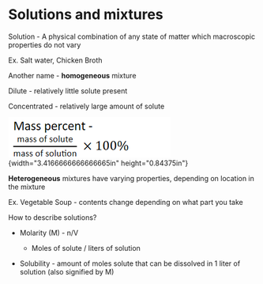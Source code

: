 # Solutions and mixtures

Solution - A physical combination of any state of matter which macroscopic properties do not vary

Ex. Salt water, Chicken Broth

Another name - **homogeneous** mixture



Dilute - relatively little solute present

Concentrated - relatively large amount of solute



![](../media/Unit-3-Solutions-and-mixtures-image1.png){width="3.4166666666666665in" height="0.84375in"}



**Heterogeneous** mixtures have varying properties, depending on location in the mixture

Ex. Vegetable Soup - contents change depending on what part you take



How to describe solutions?
-   Molarity (M) - n/V

    -   Moles of solute / liters of solution
-   Solubility - amount of moles solute that can be dissolved in 1 liter of solution (also signified by M)

